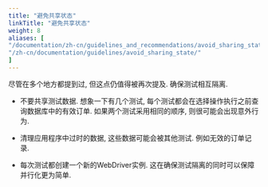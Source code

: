 ```yaml
---
title: "避免共享状态"
linkTitle: "避免共享状态"
weight: 8
aliases: [
"/documentation/zh-cn/guidelines_and_recommendations/avoid_sharing_state/",
"/zh-cn/documentation/guidelines/avoid_sharing_state/"
]
---
```


尽管在多个地方都提到过, 但这点仍值得被再次提及. 确保测试相互隔离.

* 不要共享测试数据. 
想象一下有几个测试, 每个测试都会在选择操作执行之前查询数据库中的有效订单. 
如果两个测试采用相同的顺序, 则很可能会出现意外行为.

* 清理应用程序中过时的数据, 这些数据可能会被其他测试. 
例如无效的订单记录.

* 每次测试都创建一个新的WebDriver实例. 
这在确保测试隔离的同时可以保障并行化更为简单.
